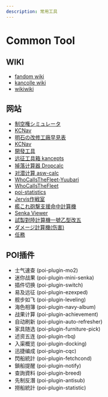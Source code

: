 ```yaml
---
description: 常用工具
---
```


# Common Tool

## WIKI

* [fandom wiki](https://kancolle.fandom.com/wiki/KanColle_Wiki)
* [kancolle wiki](https://en.kancollewiki.net/Kancolle_Wiki)
* [wikiwiki](https://wikiwiki.jp/kancolle/)

## 网站

* [制空権シミュレータ](https://noro6.github.io/kcTools/)
* [KCNav](https://kc.piro.moe/nav/#/)
* [明石の改修工廠早見表](https://akashi-list.me/)
* [KCNav](https://kc.piro.moe/nav/#/)
* [開發工具](https://xn--uesr8qr0rdwk.cn/kc-development-tools/)
* [远征工具箱 kancepts](https://javran.github.io/kancepts/)
* [掉落计算器 Dropcalc](https://javran.github.io/dropcalc/ggfdfdfdfd)
* [对潜计算 asw-calc](https://javran.github.io/asw-calc/)
* [WhoCallsTheFleet-Yuubari](https://yuubari.fleet.moe/)
* [WhoCallsTheFleet](http://fleet.diablohu.com/)
* [poi-statistics](https://db.kcwiki.org/drop/)
* [Jervis作戦室](https://kcjervis.github.io/jervis/#/)
* [艦これ砲撃支援命中計算機](https://yuich1.github.io/kcHitTool/)
* [Senka Viewer](https://senka.su/)
* [試製對陸計算機一號乙型改五](https://dube116.github.io/installation-calculator/)
* [ダメージ計算機\(伤害\)](http://kancollecalc.jp/damage.html)
* [任務](https://richelieu-manager.net/)

## POI插件

* 士气速查 \(poi-plugin-mo2\)
* 迷你战果 \(poi-plugin-mini-senka\)
* 插件切换 \(poi-plugin-switch\)
* 易及远征 \(poi-plugin-ezexped\)
* 舰步如飞 \(poi-plugin-leveling\)
* 海色相簿 \(poi-plugin-navy-album\)
* 战果计算 \(poi-plugin-achievement\)
* 自动刷新 \(poi-plugin-auto-refresher\)
* 家具随选 \(poi-plugin-furniture-pick\)
* 述资五连 \(poi-plugin-rbq\)
* 入渠概览 \(poi-plugin-docking\)
* 迅捷编成 \(poi-plugin-cqc\)
* 閃船統計 \(poi-plugin-fetchcond\)
* 鎖船提醒 \(poi-plugin-notify\)
* 查詢資料 \(poi-plugin-breed\)
* 先制反潛 \(poi-plugin-antisub\)
* 撈船統計 \(poi-plugin-statistic\)

